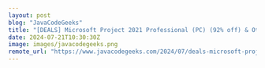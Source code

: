 ```yaml
---
layout: post
blog: "JavaCodeGeeks"
title: "[DEALS] Microsoft Project 2021 Professional (PC) (92% off) & Other Deals Up To 98% Off – Offers End Soon!"
date: 2024-07-21T10:30:30Z
image: images/javacodegeeks.png
remote_url: "https://www.javacodegeeks.com/2024/07/deals-microsoft-project-2021-professional-pc-92-off-other-deals-up-to-98-off-offers-end-soon.html"
---
```

